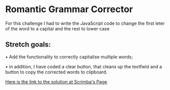 # Romantic Grammar Corrector

For this challenge I had to write the JavaScript code to change the first leter of the word to a capital and the rest to lower case

## Stretch goals:

• Add the functionality to correctly capitalise multiple words;

• in addition, I have coded a clear button, that cleans up the textfield and a button to copy the corrected words to clipboard.

[Here is the link to the solution at Scrimba's Page](https://scrimba.com/scrim/cof784de095eb78221c085692)